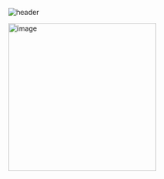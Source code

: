 ![header](https://capsule-render.vercel.app/api?type=cyliner&color=auto&height=300&section=header&text=CLEAN_OUT%20render&fontSize=90)

<img width="300" alt="image" src="https://user-images.githubusercontent.com/52804557/222876234-009aa921-b7c7-4852-a3cc-f5741df9e8af.png">
